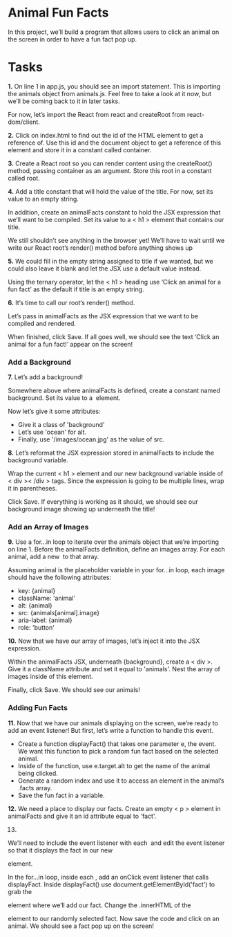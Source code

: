 # Animal Fun Facts

In this project, we’ll build a program that allows users to click an animal on the screen in order to have a fun fact pop up.

# Tasks

**1.** On line 1 in app.js, you should see an import statement. This is importing the animals object from animals.js. Feel free to take a look at it now, but we’ll be coming back to it in later tasks.

For now, let’s import the React from react and createRoot from react-dom/client.

**2.** Click on index.html to find out the id of the HTML element to get a reference of. Use this id and the document object to get a reference of this element and store it in a constant called container.

**3.** Create a React root so you can render content using the createRoot() method, passing container as an argument. Store this root in a constant called root.

**4.** Add a title constant that will hold the value of the title. For now, set its value to an empty string.

In addition, create an animalFacts constant to hold the JSX expression that we’ll want to be compiled. Set its value to a < h1 > element that contains our title.

We still shouldn’t see anything in the browser yet! We’ll have to wait until we write our React root’s render() method before anything shows up

**5.** We could fill in the empty string assigned to title if we wanted, but we could also leave it blank and let the JSX use a default value instead.

Using the ternary operator, let the < h1 > heading use ‘Click an animal for a fun fact’ as the default if title is an empty string.

**6.** It’s time to call our root‘s render() method.

Let’s pass in animalFacts as the JSX expression that we want to be compiled and rendered.

When finished, click Save. If all goes well, we should see the text ‘Click an animal for a fun fact!’ appear on the screen!

### Add a Background

**7.** Let’s add a background!

Somewhere above where animalFacts is defined, create a constant named background. Set its value to a <img /> element.

Now let’s give it some attributes:

- Give it a class of 'background'
- Let’s use 'ocean' for alt.
- Finally, use '/images/ocean.jpg' as the value of src.

**8.** Let’s reformat the JSX expression stored in animalFacts to include the background variable.

Wrap the current < h1 > element and our new background variable inside of < div >< /div > tags. Since the expression is going to be multiple lines, wrap it in parentheses.

Click Save. If everything is working as it should, we should see our background image showing up underneath the title!

### Add an Array of Images

**9.** Use a for...in loop to iterate over the animals object that we’re importing on line 1. Before the animalFacts definition, define an images array. For each animal, add a new <img /> to that array.

Assuming animal is the placeholder variable in your for...in loop, each image should have the following attributes:

- key: {animal}
- className: 'animal'
- alt: {animal}
- src: {animals[animal].image}
- aria-label: {animal}
- role: 'button'

**10.** Now that we have our array of images, let’s inject it into the JSX expression.

Within the animalFacts JSX, underneath {background}, create a < div >. Give it a className attribute and set it equal to 'animals'. Nest the array of images inside of this element.

Finally, click Save. We should see our animals!

### Adding Fun Facts

**11.** Now that we have our animals displaying on the screen, we’re ready to add an event listener! But first, let’s write a function to handle this event.

- Create a function displayFact() that takes one parameter e, the event. We want this function to pick a random fun fact based on the selected animal.
- Inside of the function, use e.target.alt to get the name of the animal being clicked.
- Generate a random index and use it to access an element in the animal’s .facts array.
- Save the fun fact in a variable.


**12.** We need a place to display our facts. Create an empty < p > element in animalFacts and give it an id attribute equal to 'fact'.

13.
We’ll need to include the event listener with each <img> and edit the event listener so that it displays the fact in our new <p> element.

In the for...in loop, inside each <img>, add an onClick event listener that calls displayFact.
Inside displayFact() use document.getElementById('fact') to grab the <p> element where we’ll add our fact. Change the .innerHTML of the <p> element to our randomly selected fact.
Now save the code and click on an animal. We should see a fact pop up on the screen!
